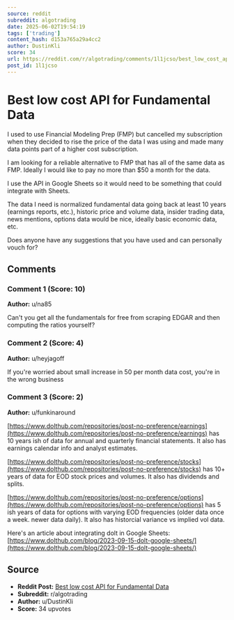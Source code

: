 ```yaml
---
source: reddit
subreddit: algotrading
date: 2025-06-02T19:54:19
tags: ['trading']
content_hash: d153a765a29a4cc2
author: DustinKli
score: 34
url: https://reddit.com/r/algotrading/comments/1l1jcso/best_low_cost_api_for_fundamental_data/
post_id: 1l1jcso
---
```


# Best low cost API for Fundamental Data

I used to use Financial Modeling Prep (FMP) but cancelled my subscription when they decided to rise the price of the data I was using and made many data points part of a higher cost subscription.

I am looking for a reliable alternative to FMP that has all of the same data as FMP. Ideally I would like to pay no more than $50 a month for the data.

I use the API in Google Sheets so it would need to be something that could integrate with Sheets.

The data I need is normalized fundamental data going back at least 10 years (earnings reports, etc.), historic price and volume data, insider trading data, news mentions, options data would be nice, ideally basic economic data, etc.

Does anyone have any suggestions that you have used and can personally vouch for?

## Comments

### Comment 1 (Score: 10)

**Author:** u/na85

Can't you get all the fundamentals for free from scraping EDGAR and then computing the ratios yourself?

### Comment 2 (Score: 4)

**Author:** u/heyjagoff

If you're worried about small increase in 50 per month data cost, you're in the wrong business

### Comment 3 (Score: 2)

**Author:** u/funkinaround

[https://www.dolthub.com/repositories/post-no-preference/earnings](https://www.dolthub.com/repositories/post-no-preference/earnings) has 10 years ish of data for annual and quarterly financial statements. It also has earnings calendar info and analyst estimates.

[https://www.dolthub.com/repositories/post-no-preference/stocks](https://www.dolthub.com/repositories/post-no-preference/stocks) has 10+ years of data for EOD stock prices and volumes. It also has dividends and splits.

[https://www.dolthub.com/repositories/post-no-preference/options](https://www.dolthub.com/repositories/post-no-preference/options) has 5 ish years of data for options with varying EOD frequencies (older data once a week. newer data daily). It also has historcial variance vs implied vol data.

Here's an article about integrating dolt in Google Sheets: [https://www.dolthub.com/blog/2023-09-15-dolt-google-sheets/](https://www.dolthub.com/blog/2023-09-15-dolt-google-sheets/)

## Source

- **Reddit Post:** [Best low cost API for Fundamental Data](https://reddit.com/r/algotrading/comments/1l1jcso/best_low_cost_api_for_fundamental_data/)
- **Subreddit:** r/algotrading
- **Author:** u/DustinKli
- **Score:** 34 upvotes
